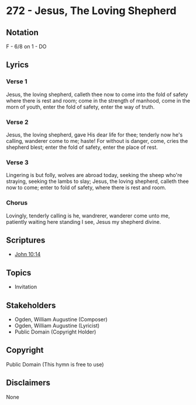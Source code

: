# 272 - Jesus, The Loving Shepherd

## Notation

F - 6/8 on 1 - DO

## Lyrics

### Verse 1

Jesus, the loving shepherd, calleth thee now to come into the fold of safety where there is rest and room; come in the strength of manhood, come in the morn of youth, enter the fold of safety, enter the way of truth.

### Verse 2

Jesus, the loving shepherd, gave His dear life for thee; tenderly now he's calling, wanderer come to me; haste! For without is danger, come, cries the shepherd blest; enter the fold of safety, enter the place of rest.

### Verse 3

Lingering is but folly, wolves are abroad today, seeking the sheep who're straying, seeking the lambs to slay; Jesus, the loving shepherd, calleth thee now to come; enter to fold of safety, where there is rest and room.

### Chorus

Lovingly, tenderly calling is he, wandrerer, wanderer come unto me, patiently waiting here standing I see, Jesus my shepherd divine.


## Scriptures

- [John 10:14](https://www.biblegateway.com/passage/?search=John%2010%3A14)

## Topics

- Invitation

## Stakeholders

- Ogden, William Augustine (Composer)
- Ogden, William Augustine (Lyricist)
- Public Domain (Copyright Holder)

## Copyright

Public Domain
(This hymn is free to use)

## Disclaimers

None

